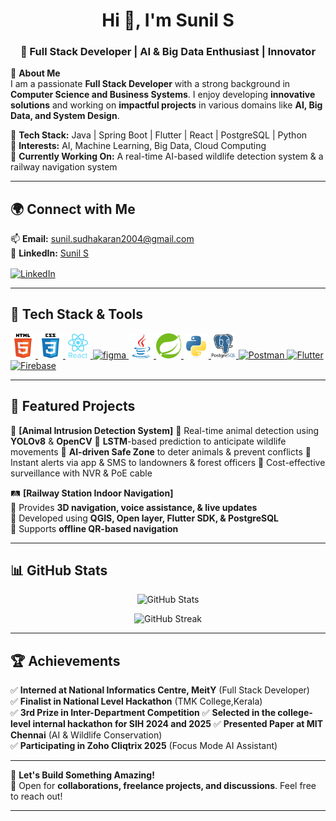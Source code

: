 <h1 align="center">Hi 👋, I'm Sunil S</h1>
<h3 align="center">🚀 Full Stack Developer | AI & Big Data Enthusiast | Innovator</h3>

🌟 **About Me**  
I am a passionate **Full Stack Developer** with a strong background in **Computer Science and Business Systems**. I enjoy developing **innovative solutions** and working on **impactful projects** in various domains like **AI, Big Data, and System Design**.

🔹 **Tech Stack:** Java | Spring Boot | Flutter | React | PostgreSQL | Python  
🔹 **Interests:** AI, Machine Learning, Big Data, Cloud Computing  
🔹 **Currently Working On:** A real-time AI-based wildlife detection system & a railway navigation system  

---

## 🌍 Connect with Me  
📫 **Email:** [sunil.sudhakaran2004@gmail.com](mailto:sunil.sudhakaran2004@gmail.com)  
🔗 **LinkedIn:** [Sunil S](https://www.linkedin.com/in/sunil-s2004/)  

<p align="left">
  <a href="https://www.linkedin.com/in/sunil-s2004/" target="_blank">
    <img align="center" src="https://raw.githubusercontent.com/rahuldkjain/github-profile-readme-generator/master/src/images/icons/Social/linked-in-alt.svg" alt="LinkedIn" height="30" width="40"/>
  </a>
</p>

---

## 🚀 Tech Stack & Tools  
<p align="left">  
  <a href="https://www.w3.org/html/" target="_blank">
    <img src="https://raw.githubusercontent.com/devicons/devicon/master/icons/html5/html5-original-wordmark.svg" alt="HTML5" width="40" height="40"/> 
  </a>  
  <a href="https://www.w3schools.com/css/" target="_blank">
    <img src="https://raw.githubusercontent.com/devicons/devicon/master/icons/css3/css3-original-wordmark.svg" alt="CSS3" width="40" height="40"/> 
  </a>  
  <a href="https://reactjs.org/" target="_blank">
    <img src="https://raw.githubusercontent.com/devicons/devicon/master/icons/react/react-original-wordmark.svg" alt="React" width="40" height="40"/> 
  </a>  
  <a href="https://www.figma.com/" target="_blank" rel="noreferrer">
    <img src="https://www.vectorlogo.zone/logos/figma/figma-icon.svg" alt="figma" width="40" height="40"/> 
  </a>
  <a href="https://www.java.com" target="_blank">
    <img src="https://raw.githubusercontent.com/devicons/devicon/master/icons/java/java-original.svg" alt="Java" width="40" height="40"/> 
  </a>  
  <a href="https://spring.io/" target="_blank">
    <img src="https://raw.githubusercontent.com/devicons/devicon/master/icons/spring/spring-original.svg" alt="Spring Boot" width="40" height="40"/> 
  </a>  
  <a href="https://www.python.org" target="_blank">
    <img src="https://raw.githubusercontent.com/devicons/devicon/master/icons/python/python-original.svg" alt="Python" width="40" height="40"/> 
  </a>  
  <a href="https://www.postgresql.org" target="_blank">
    <img src="https://raw.githubusercontent.com/devicons/devicon/master/icons/postgresql/postgresql-original-wordmark.svg" alt="PostgreSQL" width="40" height="40"/> 
  </a>  
  <a href="https://postman.com" target="_blank">
    <img src="https://www.vectorlogo.zone/logos/getpostman/getpostman-icon.svg" alt="Postman" width="40" height="40"/> 
  </a>  
  <a href="https://flutter.dev" target="_blank">
    <img src="https://www.vectorlogo.zone/logos/flutterio/flutterio-icon.svg" alt="Flutter" width="40" height="40"/> 
  </a>  
  <a href="https://firebase.google.com/" target="_blank">
    <img src="https://www.vectorlogo.zone/logos/firebase/firebase-icon.svg" alt="Firebase" width="40" height="40"/> 
  </a>  
</p>  

---

## 📌 Featured Projects  
🚀 **[Animal Intrusion Detection System]** 
🔹 Real-time animal detection using **YOLOv8** & **OpenCV** 
🔹 **LSTM**-based prediction to anticipate wildlife movements 
🔹 **AI-driven Safe Zone** to deter animals & prevent conflicts
🔹 Instant alerts via app & SMS to landowners & forest officers
🔹 Cost-effective surveillance with NVR & PoE cable

🛤️ **[Railway Station Indoor Navigation]**  
🔹 Provides **3D navigation, voice assistance, & live updates**  
🔹 Developed using **QGIS, Open layer, Flutter SDK, & PostgreSQL**  
🔹 Supports **offline QR-based navigation**  

---

## 📊 GitHub Stats  
<p align="center">
  <img src="https://github-readme-stats.vercel.app/api?username=sunil-s2004&show_icons=true&theme=tokyonight" alt="GitHub Stats" />
</p>

<p align="center">
  <img src="https://github-readme-streak-stats.herokuapp.com/?user=sunil-s2004&theme=tokyonight" alt="GitHub Streak" />
</p>

---

## 🏆 Achievements  
✅ **Interned at National Informatics Centre, MeitY** (Full Stack Developer)  
✅ **Finalist in National Level Hackathon** (TMK College,Kerala)  
✅ **3rd Prize in Inter-Department Competition** 
✅ **Selected in the college-level internal hackathon for SIH 2024 and 2025** 
✅ **Presented Paper at MIT Chennai** (AI & Wildlife Conservation)  
✅ **Participating in Zoho Cliqtrix 2025** (Focus Mode AI Assistant)  

---

🚀 **Let's Build Something Amazing!**  
🌟 Open for **collaborations, freelance projects, and discussions**. Feel free to reach out!  

---

